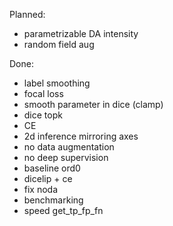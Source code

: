 Planned:
- parametrizable DA intensity
- random field aug 



Done:
- label smoothing
- focal loss
- smooth parameter in dice (clamp)
- dice topk
- CE
- 2d inference mirroring axes
- no data augmentation
- no deep supervision
- baseline ord0
- dicelip + ce
- fix noda
- benchmarking
- speed get_tp_fp_fn
